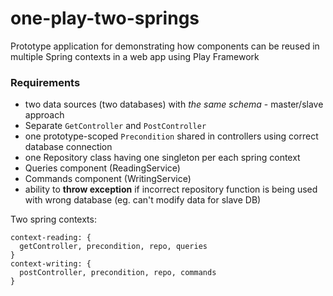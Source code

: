 # one-play-two-springs
Prototype application for demonstrating how components can be reused in multiple Spring contexts in a web app using Play Framework

### Requirements
- two data sources (two databases) with *the same schema* - master/slave approach
- Separate `GetController` and `PostController`
- one prototype-scoped `Precondition` shared in controllers using correct database connection
- one Repository class having one singleton per each spring context
- Queries component (ReadingService)
- Commands component (WritingService)
- ability to **throw exception** if incorrect repository function is being used with wrong database (eg. can't modify data for slave DB)

Two spring contexts:
```
context-reading: {
  getController, precondition, repo, queries
}
context-writing: {
  postController, precondition, repo, commands
}
```
